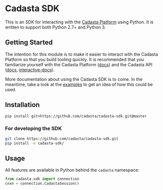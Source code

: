 # Cadasta SDK

This is an SDK for interacting with the [Cadasta Platform](https://cadasta.org) using Python.  It is written to support both Python 2.7+ and Python 3.


## Getting Started

The intention for this module is to make it easier to interact with the Cadasta Platform so that you build tooling quickly.  It is recommended that you familiarize yourself with the Cadasta Platform ([docs](https://docs.cadasta.org/)) and the Cadasta API ([docs](https://cadasta.github.io/api-docs/), [interactive-docs](http://demo.cadasta.org/api/v1/docs/)).

More documentation about using the Cadasta SDK is to come. In the meantime, take a look at the [examples](examples) to get an idea of how this could be used.

## Installation

```bash
pip install git+https://github.com/cadasta/cadasta-sdk.git@master
```

### For developing the SDK

```bash
git clone https://github.com/cadasta/cadasta-sdk.git
pip install -e cadasta-sdk/
```

## Usage

All features are available in Python behind the `cadasta` namespace:

```python
from cadasta.sdk import connection
cnxn = connection.CadastaSession()
```
